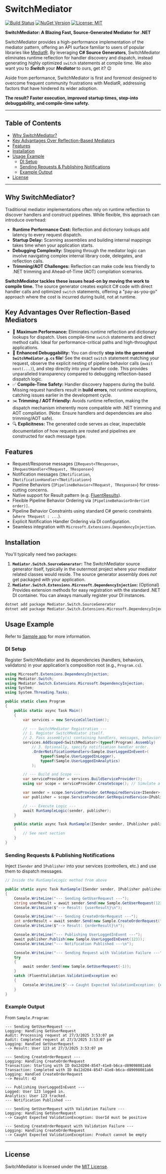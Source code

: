 # SwitchMediator

[![Build Status](https://img.shields.io/github/actions/workflow/status/zachsaw/SwitchMediator/dotnet.yml?branch=main)](https://github.com/zachsaw/SwitchMediator/actions)
[![NuGet Version](https://img.shields.io/nuget/v/Mediator.Switch.svg)](https://www.nuget.org/packages/Mediator.Switch/)
[![License: MIT](https://img.shields.io/badge/License-MIT-yellow.svg)](https://opensource.org/licenses/MIT)

**SwitchMediator: A Blazing Fast, Source-Generated Mediator for .NET**

SwitchMediator provides a high-performance implementation of the mediator pattern, offering an API surface familiar to users of popular libraries like [MediatR](https://github.com/jbogard/MediatR). By leveraging **C# Source Generators**, SwitchMediator eliminates runtime reflection for handler discovery and dispatch, instead generating highly optimized `switch` statements at compile time. We also want you to <em>**Switch**</em> your <em>**Mediator**</em> to ours, get it? 😉

Aside from performance, SwitchMediator is first and foremost designed to overcome frequent community frustrations with MediatR, addressing factors that have hindered its wider adoption.

**The result? Faster execution, improved startup times, step-into debuggability, and compile-time safety.**

---

## Table of Contents

*   [Why SwitchMediator?](#why-switchmediator)
*   [Key Advantages Over Reflection-Based Mediators](#key-advantages-over-reflection-based-mediators)
*   [Features](#features)
*   [Installation](#installation)
*   [Usage Example](#usage-example)
    *   [DI Setup](#di-setup)
    *   [Sending Requests & Publishing Notifications](#sending-requests--publishing-notifications)
    *   [Example Output](#example-output)
*   [License](#license)

---

## Why SwitchMediator?

Traditional mediator implementations often rely on runtime reflection to discover handlers and construct pipelines. While flexible, this approach can introduce overhead:

*   **Runtime Performance Cost:** Reflection and dictionary lookups add latency to every request dispatch.
*   **Startup Delay:** Scanning assemblies and building internal mappings takes time when your application starts.
*   **Debugging Complexity:** Stepping through the mediator logic can involve navigating complex internal library code, delegates, and reflection calls.
*   **Trimming/AOT Challenges:** Reflection can make code less friendly to .NET trimming and Ahead-of-Time (AOT) compilation scenarios.

**SwitchMediator tackles these issues head-on by moving the work to compile time.** The source generator creates explicit C# code with direct handler calls and optimized `switch` statements, offering a "pay-as-you-go" approach where the cost is incurred during build, not at runtime.

## Key Advantages Over Reflection-Based Mediators

*   🚀 **Maximum Performance:** Eliminates runtime reflection and dictionary lookups for dispatch. Uses compile-time `switch` statements and direct method calls. Ideal for performance-critical paths and high-throughput applications.
*   🧐 **Enhanced Debuggability:** You can directly **step into the generated `SwitchMediator.g.cs` file**! See the exact `switch` statement matching your request, observe the explicit nesting of pipeline behavior calls (`await next(...)`), and step directly into your handler code. This provides unparalleled transparency compared to debugging reflection-based dispatch logic.
*   ✅ **Compile-Time Safety:** Handler discovery happens during the build. Missing request handlers result in **build errors**, not runtime exceptions, catching issues earlier in the development cycle.
*   ✂️ **Trimming / AOT Friendly:** Avoids runtime reflection, making the dispatch mechanism inherently more compatible with .NET trimming and AOT compilation. (Note: Ensure handlers and dependencies are also trimming/AOT safe).
*   🔍 **Explicitness:** The generated code serves as clear, inspectable documentation of how requests are routed and pipelines are constructed for each message type.

## Features

*   Request/Response messages (`IRequest<TResponse>`, `IRequestHandler<TRequest, TResponse>`)
*   Notification messages (`INotification`, `INotificationHandler<TNotification>`)
*   Pipeline Behaviors (`IPipelineBehavior<TRequest, TResponse>`) for cross-cutting concerns.
*   Native support for Result pattern (e.g. [FluentResults](https://github.com/altmann/FluentResults)).
*   Flexible Pipeline Behavior Ordering via `[PipelineBehaviorOrder(int order)]`.
*   Pipeline Behavior Constraints using standard C# generic constraints (`where TRequest : ...`).
*   Explicit Notification Handler Ordering via DI configuration.
*   Seamless integration with `Microsoft.Extensions.DependencyInjection`.

## Installation

You'll typically need two packages:

1. **`Mediator.Switch.SourceGenerator`:** The SwitchMediator source generator itself, typically in the outermost project where your mediator related classes would reside. The source generator assembly does *not* get packaged with your application.
2. **`Mediator.Switch.Extensions.Microsoft.DependencyInjection`:** (Optional) Provides extension methods for easy registration with the standard .NET DI container. You can always manually register your DI instances.

```bash
dotnet add package Mediator.Switch.SourceGenerator
dotnet add package Mediator.Switch.Extensions.Microsoft.DependencyInjection
```

## Usage Example

Refer to [Sample app](src/Sample.ConsoleApp) for more information.

### DI Setup

Register SwitchMediator and its dependencies (handlers, behaviors, validators) in your application's composition root (e.g., `Program.cs`).

```csharp
using Microsoft.Extensions.DependencyInjection;
using Mediator.Switch;
using Mediator.Switch.Extensions.Microsoft.DependencyInjection;
using System;
using System.Threading.Tasks;

public static class Program
{
    public static async Task Main()
    {
        var services = new ServiceCollection();

        // --- SwitchMediator Registration ---
        // 1. Register SwitchMediator itself.
        // 2. Pass assembly(s) containing handlers, messages, behaviors for scanning.
        services.AddScoped<SwitchMediator>(typeof(Program).Assembly)
            // 3. Optionally, specify notification handler order.
            .OrderNotificationHandlers<Sample.UserLoggedInEvent>(
                typeof(Sample.UserLoggedInLogger),
                typeof(Sample.UserLoggedInAnalytics)
            );

        // --- Build and Scope ---
        var serviceProvider = services.BuildServiceProvider();
        using var scope = serviceProvider.CreateScope(); // Simulate a request scope

        var sender = scope.ServiceProvider.GetRequiredService<ISender>();
        var publisher = scope.ServiceProvider.GetRequiredService<IPublisher>();

        // --- Execute Logic ---
        await RunSampleLogic(sender, publisher);
    }

    public static async Task RunSample(ISender sender, IPublisher publisher)
    {
        // See next section
    }
}
```

### Sending Requests & Publishing Notifications

Inject `ISender` and `IPublisher` into your services (controllers, etc.) and use them to dispatch messages.

```csharp
// Inside the RunSampleLogic method from above

public static async Task RunSample(ISender sender, IPublisher publisher)
{
    Console.WriteLine("--- Sending GetUserRequest ---");
    string userResult = await sender.Send(new Sample.GetUserRequest(123));
    Console.WriteLine($"--> Result: {userResult}\n");

    Console.WriteLine("--- Sending CreateOrderRequest ---");
    int orderResult = await sender.Send(new Sample.CreateOrderRequest("Gadget"));
    Console.WriteLine($"--> Result: {orderResult}\n");

    Console.WriteLine("--- Publishing UserLoggedInEvent ---");
    await publisher.Publish(new Sample.UserLoggedInEvent(123));
    Console.WriteLine("--- Notification Published ---\n");

    Console.WriteLine("--- Sending Request with Validation Failure ---");
    try
    {
        await sender.Send(new Sample.GetUserRequest(-1));
    }
    catch (FluentValidation.ValidationException ex)
    {
        Console.WriteLine($"--> Caught Expected ValidationException: {ex.Errors.FirstOrDefault()?.ErrorMessage}\n");
    }
}
```

### Example Output

From `Sample.Program`:

```text
--- Sending GetUserRequest ---
Logging: Handling GetUserRequest
Audit: Processing request at 27/3/2025 3:53:07 pm
Audit: Completed request at 27/3/2025 3:53:07 pm
Logging: Handled GetUserRequest
--> Result: User 123 at 27/3/2025 3:53:07 pm

--- Sending CreateOrderRequest ---
Logging: Handling CreateOrderRequest
Transaction: Starting with ID 0a12d204-8547-41e8-b6ca-d89098081ab6
Transaction: Completed with ID 0a12d204-8547-41e8-b6ca-d89098081ab6
Logging: Handled CreateOrderRequest
--> Result: 42

--- Publishing UserLoggedInEvent ---
Logged: User 123 logged in.
Analytics: User 123 tracked.
--- Notification Published ---

--- Sending GetUserRequest with Validation Failure ---
Logging: Handling GetUserRequest
--> Caught Expected ValidationException: UserId must be positive

--- Sending CreateOrderRequest with Validation Failure ---
Logging: Handling CreateOrderRequest
--> Caught Expected ValidationException: Product cannot be empty
```

---

## License

SwitchMediator is licensed under the [MIT License](LICENSE).
